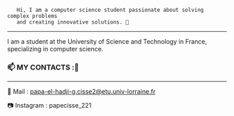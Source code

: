        Hi, I am a computer science student passionate about solving complex problems 
       and creating innovative solutions. 👋
_________________________________________________________________________________________________________________________
I am a student at the University of Science and Technology in France, specializing in computer science.

### 📫 MY CONTACTS :💬
_________________________________________________________________________________________________________________________
📧 Mail : papa-el-hadji-g.cisse2@etu.univ-lorraine.fr

📷 Instagram : papecisse_221

<!--
**Cisse2003/Cisse2003** is a ✨ _special_ ✨ repository because its `README.md` (this file) appears on your GitHub profile.

Here are some ideas to get you started:

- 🔭 I’m currently working on ...
- 🌱 I’m currently learning ...
- 👯 I’m looking to collaborate on ...
- 🤔 I’m looking for help with ...
- 💬 Ask me about ...
- 📫 How to reach me: ...
- 😄 Pronouns: ...
- ⚡ Fun fact: ...
-->
